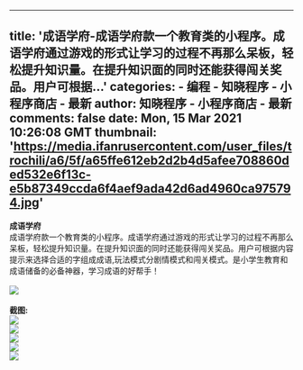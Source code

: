 
---
title: '成语学府-成语学府款一个教育类的小程序。成语学府通过游戏的形式让学习的过程不再那么呆板，轻松提升知识量。在提升知识面的同时还能获得闯关奖品。用户可根据...'
categories: 
    - 编程
    - 知晓程序 - 小程序商店 - 最新
author: 知晓程序 - 小程序商店 - 最新
comments: false
date: Mon, 15 Mar 2021 10:26:08 GMT
thumbnail: 'https://media.ifanrusercontent.com/user_files/trochili/a6/5f/a65ffe612eb2d2b4d5afee708860ded532e6f13c-e5b87349ccda6f4aef9ada42d6ad4960ca975794.jpg'
---

<div>   
<strong>成语学府</strong><br>
          成语学府款一个教育类的小程序。成语学府通过游戏的形式让学习的过程不再那么呆板，轻松提升知识量。在提升知识面的同时还能获得闯关奖品。用户可根据内容提示来选择合适的字组成成语,玩法模式分剧情模式和闯关模式。是小学生教育和成语储备的必备神器，学习成语的好帮手！<br><br>
          <img src="https://media.ifanrusercontent.com/user_files/trochili/a6/5f/a65ffe612eb2d2b4d5afee708860ded532e6f13c-e5b87349ccda6f4aef9ada42d6ad4960ca975794.jpg" referrerpolicy="no-referrer"><br><br>
          <strong>截图:</strong><br>
          <img src="https://media.ifanrusercontent.com/user_files/trochili/11/4d/114d3dfecaa43d4c99d3f213c7966d84c9882184-ee673444daa2c4c150863fb4fe2e59385df85324.png" referrerpolicy="no-referrer"><br><img src="https://media.ifanrusercontent.com/user_files/trochili/06/c8/06c802ba016e6775a1453eac748dc66ab347e6dc-073efc852a65b7685aeef7707c1c1bd107b26868.png" referrerpolicy="no-referrer"><br><img src="https://media.ifanrusercontent.com/user_files/trochili/11/95/11952e1f205c24eb14b8c0420271997d0c479b28-6451db2226570ea0b99a95968d54a6a08d58b1f8.png" referrerpolicy="no-referrer"><br><img src="https://media.ifanrusercontent.com/user_files/trochili/d1/07/d107e4efef5df133664d4adf557d38b2d758aa16-bd473197c461193ea9b6d317f4c236910d065887.png" referrerpolicy="no-referrer"><br><img src="https://media.ifanrusercontent.com/user_files/trochili/13/90/1390291e3db979745b5dc3974a541589b748efad-278cadb5c5a600fd354bbb4a32acf34407bf98f0.png" referrerpolicy="no-referrer"><br>
          
</div>
            